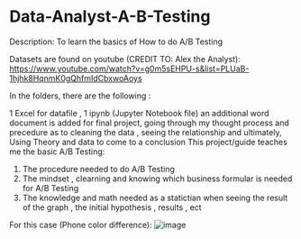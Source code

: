 # Data-Analyst-A-B-Testing

Description: To learn the basics of How to do A/B Testing 

Datasets are found on youtube (CREDIT TO: Alex the Analyst): https://www.youtube.com/watch?v=g0m5sEHPU-s&list=PLUaB-1hjhk8HqnmK0gQhfmIdCbxwoAoys

In the folders, there are the following :

1 Excel for datafile , 1 ipynb (Jupyter Notebook file) 
an additional word document is added for final project, going through my thought process and precedure as to cleaning the data , seeing the relationship and ultimately, Using Theory and data to come to a conclusion 
This project/guide teaches me the basic A/B Testing:

1) The procedure needed to do A/B Testing
2) The mindset , clearning and knowing which business formular is needed for A/B Testing
3) The knowledge and math needed as a statictian when seeing the result of the graph , the initial hypothesis , results , ect 

 For this case (Phone color difference):
 ![image](https://github.com/user-attachments/assets/30f6cf14-bba5-468e-aa37-ada395810872)
